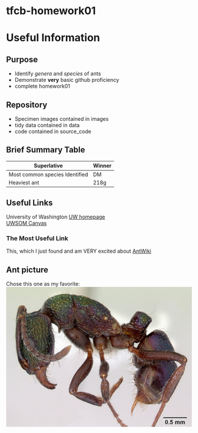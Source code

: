 # tfcb-homework01
# Useful Information
## Purpose
- Identify *genera* and *species* of ants
- Demonstrate **__very__** basic github proficiency
- complete homework01

## Repository
- Specimen images contained in images
- tidy data contained in data
- code contained in source_code

## Brief Summary Table
|Superlative    | Winner    |
|------------|----------------|
|Most common species Identified| DM |
|Heaviest ant | 218g |


## Useful Links
University of Washington [ UW homepage](https://www.washington.edu/)   
[UWSOM Canvas](https://canvas.uw.edu/)
### The Most Useful Link
This, which I just found and am VERY excited about [AntWiki](https://antwiki.org/wiki/Welcome_to_AntWiki)

## Ant picture
Chose this one as my favorite:   
![Ant picture](images/Rhytidoponera_metallica.jpg)

